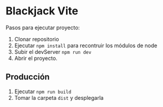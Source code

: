 # Blackjack Vite

Pasos para ejecutar proyecto:

1. Clonar repositorio
2. Ejecutar ```npm install``` para recontruir los módulos de node
3. Subir el devServer ```npm run dev```
4. Abrir el proyecto.

## Producción

1. Ejecutar ```npm run build```
2. Tomar la carpeta ```dist``` y desplegarla